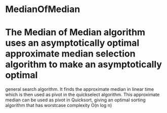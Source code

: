# MedianOfMedian
# The Median of Median algorithm uses an asymptotically optimal approximate median selection algorithm to make an asymptotically optimal
general search algorithm. It finds the approximate median in linear time which is then used as pivot in the quickselect algorithm. This approximate median can be used as pivot in Quicksort, giving an optimal sorting algorithm that has worstcase complexity O(n log n)
